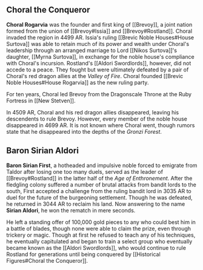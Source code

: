 ## Choral the Conqueror
**Choral Rogarvia** was the founder and first king of [[Brevoy]], a joint nation formed from the union of [[Brevoy#Issia]] and [[Brevoy#Rostland]]. Choral invaded the region in 4499 AR. Issia's ruling [[Brevic Noble Houses#House Surtova]] was able to retain much of its power and wealth under Choral's leadership through an arranged marriage to Lord [[Nikos Surtova]]'s daughter, [[Myrna Surtova]], in exchange for the noble house's compliance with Choral's incursion. Rostland's [[Aldori Swordlords]], however, did not accede to a peace. They fought but were ultimately defeated by a pair of Choral's red dragon allies at the *Valley of Fire*. Choral founded [[Brevic Noble Houses#House Rogarvia]] as the new ruling party.

For ten years, Choral led Brevoy from the Dragonscale Throne at the Ruby Fortress in [[New Stetven]].

In 4509 AR, Choral and his red dragon allies disappeared, leaving his descendents to rule Brevoy. However, every member of the noble house disappeared in 4699 AR. It is not known where Choral went, though rumors state that he disappeared into the depths of the *Gronzi Forest*.

## Baron Sirian Aldori
**Baron Sirian First**, a hotheaded and impulsive noble forced to emigrate from Taldor after losing one too many duels, served as the leader of [[Brevoy#Rostland]] in the latter half of the *Age of Enthronement*. After the fledgling colony suffered a number of brutal attacks from bandit lords to the south, First accepted a challenge from the ruling bandit lord in 3035 AR to duel for the future of the burgeoning settlement. Though he was defeated, he returned in 3044 AR to reclaim his land. Now answering to the name **Sirian Aldori**, he won the rematch in mere seconds.

He left a standing offer of 100,000 gold pieces to any who could best him in a battle of blades, though none were able to claim the prize, even through trickery or magic. Though at first he refused to teach any of his techniques, he eventually capitulated and began to train a select group who eventually became known as the [[Aldori Swordlords]], who would continue to rule Rostland for generations until being conquered by [[Historical Figures#Choral the Conqueror]].
